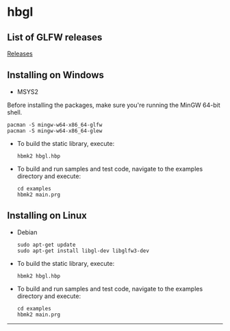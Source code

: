 # hbgl


## List of GLFW releases

   [Releases](https://github.com/glfw/glfw/releases)

## Installing on Windows

- MSYS2

Before installing the packages, make sure you're running the MinGW 64-bit shell.

   ```
   pacman -S mingw-w64-x86_64-glfw
   pacman -S mingw-w64-x86_64-glew
   ```

- To build the static library, execute:

   ```
   hbmk2 hbgl.hbp
   ```

- To build and run samples and test code, navigate to the examples directory and execute:

   ```
   cd examples
   hbmk2 main.prg
   ```

## Installing on Linux

- Debian

   ```
   sudo apt-get update
   sudo apt-get install libgl-dev libglfw3-dev
   ```
- To build the static library, execute:

   ```
   hbmk2 hbgl.hbp
   ```

- To build and run samples and test code, navigate to the examples directory and execute:

   ```
   cd examples
   hbmk2 main.prg
   ```
---

